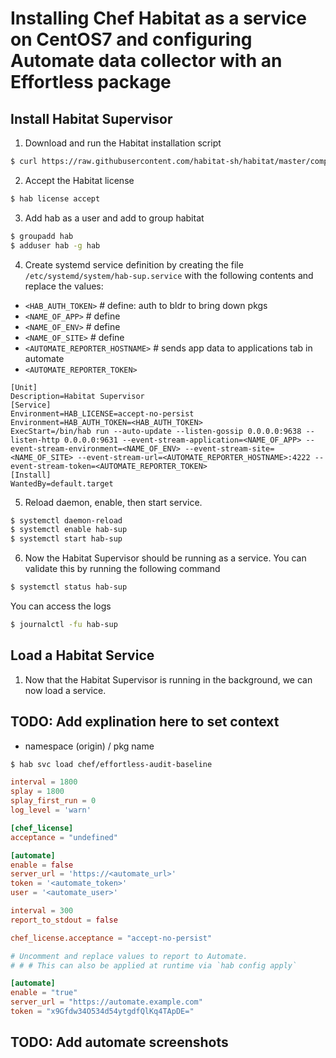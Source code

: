 # Installing Chef Habitat as a service on CentOS7 and configuring Automate data collector with an Effortless package

## Install Habitat Supervisor

1. Download and run the Habitat installation script
```bash
$ curl https://raw.githubusercontent.com/habitat-sh/habitat/master/components/hab/install.sh | bash
```
2. Accept the Habitat license
```bash
$ hab license accept
```
3. Add hab as a user and add to group habitat
```bash
$ groupadd hab
$ adduser hab -g hab
```
4. Create systemd service definition by creating the file `/etc/systemd/system/hab-sup.service` with the following contents and replace the values:
  - `<HAB_AUTH_TOKEN>` # define: auth to bldr to bring down pkgs
  - `<NAME_OF_APP>` # define 
  - `<NAME_OF_ENV>` # define
  - `<NAME_OF_SITE>` # define
  - `<AUTOMATE_REPORTER_HOSTNAME>` # sends app data to applications tab in automate
  - `<AUTOMATE_REPORTER_TOKEN>`

  ```
[Unit]
Description=Habitat Supervisor
[Service]
Environment=HAB_LICENSE=accept-no-persist
Environment=HAB_AUTH_TOKEN=<HAB_AUTH_TOKEN>
ExecStart=/bin/hab run --auto-update --listen-gossip 0.0.0.0:9638 --listen-http 0.0.0.0:9631 --event-stream-application=<NAME_OF_APP> --event-stream-environment=<NAME_OF_ENV> --event-stream-site=<NAME_OF_SITE> --event-stream-url=<AUTOMATE_REPORTER_HOSTNAME>:4222 --event-stream-token=<AUTOMATE_REPORTER_TOKEN>
[Install]
WantedBy=default.target
```
5. Reload daemon, enable, then start service.
```bash
$ systemctl daemon-reload
$ systemctl enable hab-sup
$ systemctl start hab-sup
```
6. Now the Habitat Supervisor should be running as a service. You can validate this by running the following command
```bash
$ systemctl status hab-sup
```
You can access the logs
```bash
$ journalctl -fu hab-sup
```
## Load a Habitat Service

1. Now that the Habitat Supervisor is running in the background, we can now load a service.
## TODO: Add explination here to set context
- namespace (origin) / pkg name
```bash
$ hab svc load chef/effortless-audit-baseline
```

```toml
interval = 1800
splay = 1800
splay_first_run = 0
log_level = 'warn'

[chef_license]
acceptance = "undefined"

[automate]
enable = false
server_url = 'https://<automate_url>'
token = '<automate_token>'
user = '<automate_user>'
```

```toml
interval = 300
report_to_stdout = false

chef_license.acceptance = "accept-no-persist"

# Uncomment and replace values to report to Automate.
# # # This can also be applied at runtime via `hab config apply`

[automate]
enable = "true"
server_url = "https://automate.example.com"
token = "x9Gfdw34O534d54ytgdfQlKq4TApDE="
```

## TODO: Add automate screenshots


